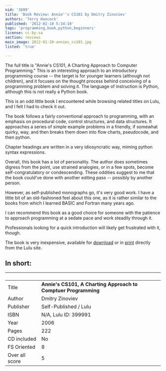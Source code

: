 ```yaml
---
nid: '3699'
title: 'Book Review: Annie''s CS101 by Dmitry Zinoviev'
authors: 'Terry Hancock'
published: '2012-02-10 5:34:10'
tags: 'programming,book,python,beginners'
license: cc-by-sa
section: reviews
main_image: 2012-01-20-annies_cs101.jpg
listed: 'true'

---
```

The full title is "Annie's CS101, A Charting Approach to Computer Programming." This is an interesting approach to an introductory programming course -- the target is for younger learners (although not children), and it focuses on the thought process behind conceiving of a programming problem and solving it. The language of instruction is Python, although this is not really a Python book.

<!--break-->

This is an odd little book I encountered while browsing related titles on Lulu, and I felt I had to check it out.

The book follows a fairly conventional approach to programming, with an emphasis on procedural code, control structures, and data structures. It approaches a series of simple example problems in a friendly, if somewhat quirky, way, and then breaks them down into flow charts, pseudocode, and then python.

Chapter headings are written in a very idiosyncratic way, miming python syntax expressions.

Overall, this book has a lot of personality. The author does sometimes digress from the point, use strained analogies, or in a few spots, become self-congratulatory or condescending. These oddities suggest to me that the book could've done with another editing pass -- possibly by another person.

However, as self-published monographs go, it's very good work. I have a little bit of an old-fashioned feel about this one, as it is rather similar to the books from which I learned BASIC and Fortran many years ago.

I can recommend this book as a good choice for someone with the patience to approach programming at a sedate pace and work steadily through it. 

Professionals looking for a quick introduction will likely get frustrated with it, though.

The book is very inexpensive, available for [download](http://www.lulu.com/product/ebook/annies-cs101-a-charting-approach-to-computer-programming/17492060) or in [print](http://www.lulu.com/product/paperback/annies-cs101-a-charting-approach-to-computer-programming/635715?productTrackingContext=search_results/search_shelf/center/3) directly from the Lulu site.

## In short:

` `             | ` `
----------------|-------------
Title           |   **Annie's CS101, A Charting Approach to Comptuer Programming**
Author          |   Dmitry Zinoviev
Publisher       |   Self-Published / Lulu
ISBN            |   N/A, Lulu ID: 399991
Year            |   2006
Pages           |   222
CD included     |   No
FS Oriented     |    8
Over all score  |    5
